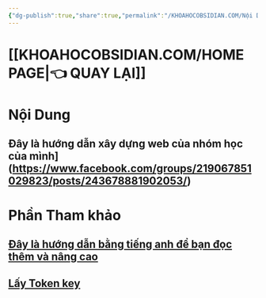 ```yaml
---
{"dg-publish":true,"share":true,"permalink":"/KHOAHOCOBSIDIAN.COM/Nội Dung khóa học/3 Hướng dẫn xây dựng website trực tiếp từ Obsidian/","dgPassFrontmatter":true,"noteIcon":"2","created":"2023-12-15T08:45:48.067+07:00","updated":"2024-01-04T16:27:05.977+07:00"}
---
```



# [[KHOAHOCOBSIDIAN.COM/HOME PAGE\|👈 QUAY LẠI]]

# Nội Dung

##  Đây là hướng dẫn  xây dựng web của nhóm học của mình](https://www.facebook.com/groups/219067851029823/posts/243678881902053/)

# Phần Tham khảo
##  [Đây là hướng dẫn bằng tiếng anh để bạn đọc thêm và nâng cao](https://dg-docs.ole.dev/)

## [Lấy Token key](https://github.com/settings/personal-access-tokens/1746452)




